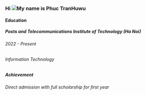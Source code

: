 ### Hi ![](https://user-images.githubusercontent.com/18350557/176309783-0785949b-9127-417c-8b55-ab5a4333674e.gif)My name is Phuc TranHuwu

#### **Education**
##### Posts and Telecommunications Institute of Technology (Ha Noi)  
###### *2022 - Present*
###### Information Technology
##### **Achievement**
###### Direct admission with full scholarship for first year
